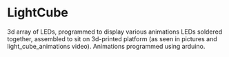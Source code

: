 # LightCube
3d array of LEDs, programmed to display various animations 
LEDs soldered together, assembled to sit on 3d-printed platform (as seen in pictures and light_cube_animations video).
Animations programmed using arduino.
